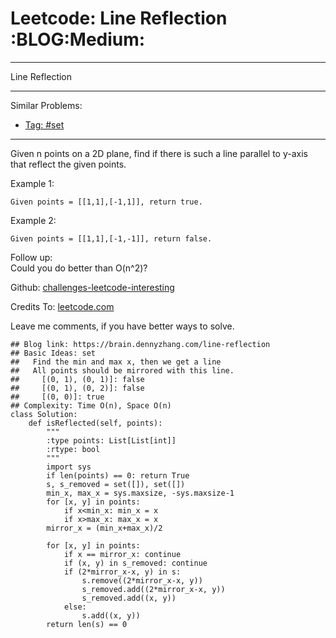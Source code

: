 # Leetcode: Line Reflection     :BLOG:Medium:


---

Line Reflection  

---

Similar Problems:  
-   [Tag: #set](https://brain.dennyzhang.com/tag/set)

---

Given n points on a 2D plane, find if there is such a line parallel to y-axis that reflect the given points.  

Example 1:  

    Given points = [[1,1],[-1,1]], return true.

Example 2:  

    Given points = [[1,1],[-1,-1]], return false.

Follow up:  
Could you do better than O(n^2)?  

Github: [challenges-leetcode-interesting](https://github.com/DennyZhang/challenges-leetcode-interesting/tree/master/line-reflection)  

Credits To: [leetcode.com](https://leetcode.com/problems/line-reflection/description/)  

Leave me comments, if you have better ways to solve.  

    ## Blog link: https://brain.dennyzhang.com/line-reflection
    ## Basic Ideas: set
    ##   Find the min and max x, then we get a line
    ##   All points should be mirrored with this line.
    ##     [(0, 1), (0, 1)]: false
    ##     [(0, 1), (0, 2)]: false
    ##     [(0, 0)]: true
    ## Complexity: Time O(n), Space O(n)
    class Solution:
        def isReflected(self, points):
            """
            :type points: List[List[int]]
            :rtype: bool
            """
            import sys
            if len(points) == 0: return True
            s, s_removed = set([]), set([])
            min_x, max_x = sys.maxsize, -sys.maxsize-1
            for [x, y] in points:
                if x<min_x: min_x = x
                if x>max_x: max_x = x
            mirror_x = (min_x+max_x)/2
    
            for [x, y] in points:
                if x == mirror_x: continue
                if (x, y) in s_removed: continue
                if (2*mirror_x-x, y) in s:
                    s.remove((2*mirror_x-x, y))
                    s_removed.add((2*mirror_x-x, y))
                    s_removed.add((x, y))
                else:
                    s.add((x, y))
            return len(s) == 0